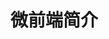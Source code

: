 <!--
 * @Author: Li Zhiliang
 * @Date: 2021-01-25 16:54:30
 * @LastEditors: Li Zhiliang
 * @LastEditTime: 2021-01-25 16:54:31
 * @FilePath: /FE-Interview.git/project/microFront.md
-->
# 微前端简介

